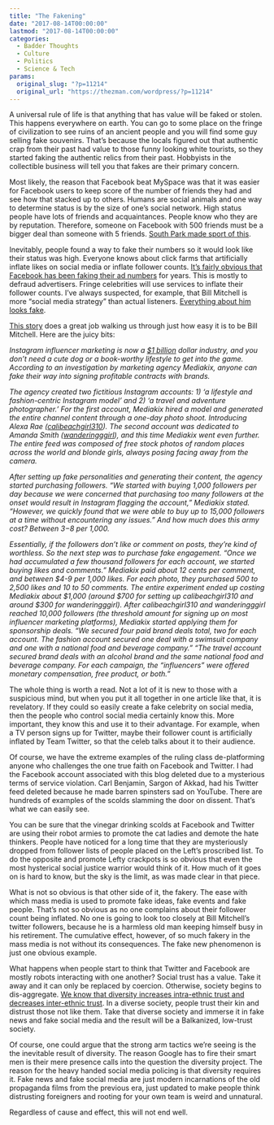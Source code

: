 ```yaml
---
title: "The Fakening"
date: "2017-08-14T00:00:00"
lastmod: "2017-08-14T00:00:00"
categories:
  - Badder Thoughts
  - Culture
  - Politics
  - Science & Tech
params:
  original_slug: "?p=11214"
  original_url: "https://thezman.com/wordpress/?p=11214"
---
```


A universal rule of life is that anything that has value will be faked
or stolen. This happens everywhere on earth. You can go to some place on
the fringe of civilization to see ruins of an ancient people and you
will find some guy selling fake souvenirs. That’s because the locals
figured out that authentic crap from their past had value to those funny
looking white tourists, so they started faking the authentic relics from
their past. Hobbyists in the collectible business will tell you that
fakes are their primary concern.

Most likely, the reason that Facebook beat MySpace was that it was
easier for Facebook users to keep score of the number of friends they
had and see how that stacked up to others. Humans are social animals and
one way to determine status is by the size of one’s social network. High
status people have lots of friends and acquaintances. People know who
they are by reputation. Therefore, someone on Facebook with 500 friends
must be a bigger deal than someone with 5 friends.
<a href="https://en.wikipedia.org/wiki/You_Have_0_Friends"
rel="noopener" target="_blank">South Park made sport of this</a>.

Inevitably, people found a way to fake their numbers so it would look
like their status was high. Everyone knows about click farms that
artificially inflate likes on social media or inflate follower counts.
<a href="https://www.youtube.com/watch?v=oVfHeWTKjag" rel="noopener"
target="_blank">It’s fairly obvious that Facebook has been faking their
ad numbers</a> for years. This is mostly to defraud advertisers. Fringe
celebrities will use services to inflate their follower counts. I’ve
always suspected, for example, that Bill Mitchell is more “social media
strategy” than actual listeners.
<a href="https://www.linkedin.com/in/bill-mitchell-a34084112/"
rel="noopener" target="_blank">Everything about him looks fake</a>.

<a
href="http://www.boredpanda.com/fake-instagram-influencer-followers-bots-mediakix/"
rel="noopener" target="_blank">This story</a> does a great job walking
us through just how easy it is to be Bill Mitchell. Here are the juicy
bits:

*Instagram influencer marketing is now a <a
href="http://mediakix.com/2017/03/instagram-influencer-marketing-industry-size-how-big/#gs.FdKmdeo"
rel="nofollow noopener" target="_blank">$1 billion</a> dollar industry,
and you don’t need a cute dog or a book-worthy lifestyle to get into the
game. According to an investigation by marketing agency Mediakix, anyone
can fake their way into signing profitable contracts with brands.*

*The agency created two fictitious Instagram accounts: 1) ‘a lifestyle
and fashion-centric Instagram model’ and 2) ‘a travel and adventure
photographer.’ For the first account, Mediakix hired a model and
generated the entire channel content through a one-day photo shoot.
Introducing Alexa Rae
(<a href="https://www.instagram.com/calibeachgirl310/"
rel="nofollow noopener" target="_blank">calibeachgirl310</a>). The
second account was dedicated to Amanda Smith
(<a href="https://www.instagram.com/wanderingggirl/"
rel="nofollow noopener" target="_blank">wanderingggirl</a>), and this
time Mediakix went even further. The entire feed was composed of free
stock photos of random places across the world and blonde girls, always
posing facing away from the camera.*

*After setting up fake personalities and generating their content, the
agency started purchasing followers. “We started with buying 1,000
followers per day because we were concerned that purchasing too many
followers at the onset would result in Instagram flagging the account,”
Mediakix stated. “However, we quickly found that we were able to buy up
to 15,000 followers at a time without encountering any issues.” And how
much does this army cost? Between $3-$8 per 1,000.*

*Essentially, if the followers don’t like or comment on posts, they’re
kind of worthless. So the next step was to purchase fake engagement.
“Once we had accumulated a few thousand followers for each account, we
started buying likes and comments.” Mediakix paid about 12 cents per
comment, and between $4-9 per 1,000 likes. For each photo, they
purchased 500 to 2,500 likes and 10 to 50 comments. The entire
experiment ended up costing Mediakix about $1,000 (around $700 for
setting up calibeachgirl310 and around $300 for wanderingggirl). After
calibeachgirl310 and wanderingggirl reached 10,000 followers (the
threshold amount for signing up on most influencer marketing platforms),
Mediakix started applying them for sponsorship deals. “We secured four
paid brand deals total, two for each account. The fashion account
secured one deal with a swimsuit company and one with a national food
and beverage company.” “The travel account secured brand deals with an
alcohol brand and the same national food and beverage company. For each
campaign, the “influencers” were offered monetary compensation, free
product, or both.”*

The whole thing is worth a read. Not a lot of it is new to those with a
suspicious mind, but when you put it all together in one article like
that, it is revelatory. If they could so easily create a fake celebrity
on social media, then the people who control social media certainly know
this. More important, they know this and use it to their advantage. For
example, when a TV person signs up for Twitter, maybe their follower
count is artificially inflated by Team Twitter, so that the celeb talks
about it to their audience.

Of course, we have the extreme examples of the ruling class
de-platforming anyone who challenges the one true faith on Facebook and
Twitter. I had the Facebook account associated with this blog deleted
due to a mysterious terms of service violation. Carl Benjamin, Sargon of
Akkad, had his Twitter feed deleted because he made barren spinsters sad
on YouTube. There are hundreds of examples of the scolds slamming the
door on dissent. That’s what we can easily see.

You can be sure that the vinegar drinking scolds at Facebook and Twitter
are using their robot armies to promote the cat ladies and demote the
hate thinkers. People have noticed for a long time that they are
mysteriously dropped from follower lists of people placed on the Left’s
proscribed list. To do the opposite and promote Lefty crackpots is so
obvious that even the most hysterical social justice warrior would think
of it. How much of it goes on is hard to know, but the sky is the limit,
as was made clear in that piece.

What is not so obvious is that other side of it, the fakery. The ease
with which mass media is used to promote fake ideas, fake events and
fake people. That’s not so obvious as no one complains about their
follower count being inflated. No one is going to look too closely at
Bill Mitchell’s twitter followers, because he is a harmless old man
keeping himself busy in his retirement. The cumulative effect, however,
of so much fakery in the mass media is not without its consequences. The
fake new phenomenon is just one obvious example.

What happens when people start to think that Twitter and Facebook are
mostly robots interacting with one another? Social trust has a value.
Take it away and it can only be replaced by coercion. Otherwise, society
begins to dis-aggregate. <a
href="https://u.osu.edu/robinson.1012/files/2015/12/Robinson_NationalismTrust-1q3q9u1.pdf"
rel="noopener" target="_blank">We know that diversity increases
intra-ethnic trust and decreases inter-ethnic trust</a>. In a diverse
society, people trust their kin and distrust those not like them. Take
that diverse society and immerse it in fake news and fake social media
and the result will be a Balkanized, low-trust society.

Of course, one could argue that the strong arm tactics we’re seeing is
the the inevitable result of diversity. The reason Google has to fire
their smart men is their mere presence calls into the question the
diversity project. The reason for the heavy handed social media policing
is that diversity requires it. Fake news and fake social media are just
modern incarnations of the old propaganda films from the previous era,
just updated to make people think distrusting foreigners and rooting for
your own team is weird and unnatural.

Regardless of cause and effect, this will not end well.
